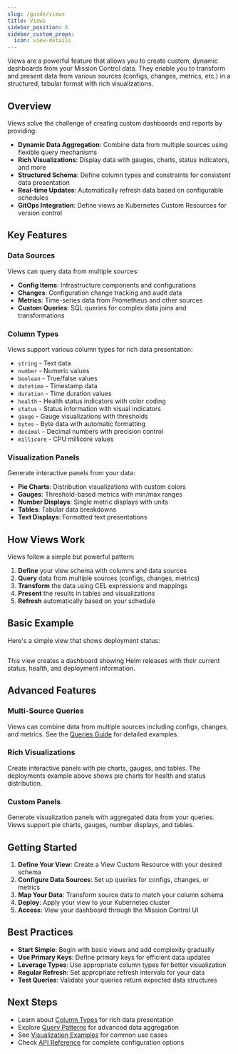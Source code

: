 ```yaml
---
slug: /guide/views
title: Views
sidebar_position: 6
sidebar_custom_props:
  icon: view-details
---
```


Views are a powerful feature that allows you to create custom, dynamic dashboards from your Mission Control data. They enable you to transform and present data from various sources (configs, changes, metrics, etc.) in a structured, tabular format with rich visualizations.

## Overview

Views solve the challenge of creating custom dashboards and reports by providing:

- **Dynamic Data Aggregation**: Combine data from multiple sources using flexible query mechanisms
- **Rich Visualizations**: Display data with gauges, charts, status indicators, and more
- **Structured Schema**: Define column types and constraints for consistent data presentation
- **Real-time Updates**: Automatically refresh data based on configurable schedules
- **GitOps Integration**: Define views as Kubernetes Custom Resources for version control

## Key Features

### Data Sources
Views can query data from multiple sources:
- **Config Items**: Infrastructure components and configurations
- **Changes**: Configuration change tracking and audit data
- **Metrics**: Time-series data from Prometheus and other sources
- **Custom Queries**: SQL queries for complex data joins and transformations

### Column Types
Views support various column types for rich data presentation:
- `string` - Text data
- `number` - Numeric values
- `boolean` - True/false values
- `datetime` - Timestamp data
- `duration` - Time duration values
- `health` - Health status indicators with color coding
- `status` - Status information with visual indicators
- `gauge` - Gauge visualizations with thresholds
- `bytes` - Byte data with automatic formatting
- `decimal` - Decimal numbers with precision control
- `millicore` - CPU millicore values

### Visualization Panels
Generate interactive panels from your data:
- **Pie Charts**: Distribution visualizations with custom colors
- **Gauges**: Threshold-based metrics with min/max ranges
- **Number Displays**: Single metric displays with units
- **Tables**: Tabular data breakdowns
- **Text Displays**: Formatted text presentations

## How Views Work

Views follow a simple but powerful pattern:

1. **Define** your view schema with columns and data sources
2. **Query** data from multiple sources (configs, changes, metrics)
3. **Transform** the data using CEL expressions and mappings
4. **Present** the results in tables and visualizations
5. **Refresh** automatically based on your schedule

## Basic Example

Here's a simple view that shows deployment status:

```yaml title="deployments.yaml" file=<rootDir>/modules/mission-control/fixtures/views/deployments.yaml
```

This view creates a dashboard showing Helm releases with their current status, health, and deployment information.

## Advanced Features

### Multi-Source Queries
Views can combine data from multiple sources including configs, changes, and metrics. See the [Queries Guide](./queries) for detailed examples.

### Rich Visualizations
Create interactive panels with pie charts, gauges, and tables. The deployments example above shows pie charts for health and status distribution.

### Custom Panels
Generate visualization panels with aggregated data from your queries. Views support pie charts, gauges, number displays, and tables.

## Getting Started

1. **Define Your View**: Create a View Custom Resource with your desired schema
2. **Configure Data Sources**: Set up queries for configs, changes, or metrics
3. **Map Your Data**: Transform source data to match your column schema
4. **Deploy**: Apply your view to your Kubernetes cluster
5. **Access**: View your dashboard through the Mission Control UI

## Best Practices

- **Start Simple**: Begin with basic views and add complexity gradually
- **Use Primary Keys**: Define primary keys for efficient data updates
- **Leverage Types**: Use appropriate column types for better visualization
- **Regular Refresh**: Set appropriate refresh intervals for your data
- **Test Queries**: Validate your queries return expected data structures

## Next Steps

- Learn about [Column Types](./column-types) for rich data presentation
- Explore [Query Patterns](./queries) for advanced data aggregation
- See [Visualization Examples](./examples) for common use cases
- Check [API Reference](../../reference/views) for complete configuration options